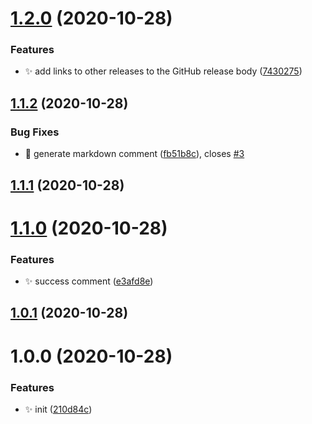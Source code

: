 # [1.2.0](https://github.com/bubkoo/semantic-release-config/compare/v1.1.2...v1.2.0) (2020-10-28)


### Features

* ✨ add links to other releases to the GitHub release body ([7430275](https://github.com/bubkoo/semantic-release-config/commit/74302753a795cd227360aa7f48b21b4c733b4fc7))

## [1.1.2](https://github.com/bubkoo/semantic-release-config/compare/v1.1.1...v1.1.2) (2020-10-28)


### Bug Fixes

* 🐛 generate markdown comment ([fb51b8c](https://github.com/bubkoo/semantic-release-config/commit/fb51b8c1cc9d42e04491e6b0c0e626f4e3d2227e)), closes [#3](https://github.com/bubkoo/semantic-release-config/issues/3)

## [1.1.1](https://github.com/bubkoo/semantic-release-config/compare/v1.1.0...v1.1.1) (2020-10-28)

# [1.1.0](https://github.com/bubkoo/semantic-release-config/compare/v1.0.1...v1.1.0) (2020-10-28)


### Features

* ✨ success comment ([e3afd8e](https://github.com/bubkoo/semantic-release-config/commit/e3afd8eba1dc2c08ad57862958c73d46e64b119e))

## [1.0.1](https://github.com/bubkoo/semantic-release-config/compare/v1.0.0...v1.0.1) (2020-10-28)

# 1.0.0 (2020-10-28)


### Features

* ✨ init ([210d84c](https://github.com/bubkoo/semantic-release-config/commit/210d84c250fcdd43718a79c530ccbc68d8966187))
